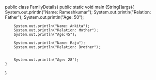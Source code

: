 public class FamilyDetails{
	public static void main (String[]args){
		System.out.println("Name: Rameshkumar");
		System.out.println("Relation: Father");
  		System.out.println("Age: 50");
             	
		System.out.println("Name: Ankita");
		System.out.println("Relation: Mother");
		System.out.println("Age:45");

		System.out.println("Name: Raju");
		System.out.println("Relation: Brother");


		System.out.println("Age: 28");
	}
}
